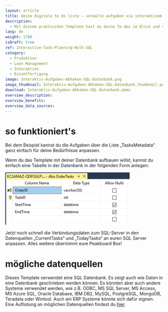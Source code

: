 ```yaml
---
layout: article
title: deine digitale to do liste – verwalte aufgaben via interaktivem dashboard
description: 
  - Mit diesem praktischen Template hast du deine To-dos im Blick und verwaltest Aufträge oder Projekte noch effizienter. Darüber hinaus werden dir deine nächsten zu erledigenden Aufgaben angezeigt und du siehst direkt wie viel Zeit dafür geplant ist. Schließe deine Peakboard Box an einen Touchscreen, um festzuhalten wie lange du pro Aufgabe gebraucht hast. Mit einem Klick auf den Touchscreen werden diese Informationen in einem SQL-Server gesichert und helfen dir dabei Prozesse nachhaltig zu optimieren.
lang: de
weight: 1700
isDraft: true
ref: Interactive-Task-Planning-With-SQL
category:
  - Produktion
  - Lean Management
  - Interaktion
  - Einzelfertigung
image: Interaktiv-Aufgaben-Abhaken-SQL-Datenbank.png
image_thumbnail: Interaktiv-Aufgaben-Abhaken-SQL-Datenbank_thumbnail.png
download: Interaktiv-Aufgaben-Abhaken-SQL-Datenbank.pbmx
overview_description:
overview_benefits:
overview_data_sources:
---
```

# so funktioniert's 

Bei dem Beispiel kannst du die Aufgaben über die Liste „TasksMetadata“ ganz einfach für deine Bedürfnisse anpassen.

Wenn du das Template mit deiner Datenbank aufbauen willst, kannst du einfach eine Tabelle in der Datenbank in der folgenden Form anlegen: 

![](img/SQL-Database-Overview.png)

Jetzt noch schnell die Verbindungsdaten zum SQL-Server in den Datenquellen „CurrentTasks“ und „TodayTasks“ an euren SQL Server anpassen. Alles weitere übernimmt eure Peakboard Box!

# mögliche datenquellen

Dieses Template verwendet eine SQL Datenbank. Es zeigt auch wie Daten in eine Datenbank geschrieben werden können. Es könnten aber auch andere Systeme verwendet werden, wie z.B. ODBC, MS SQL Server, MS Access, MS Azure SQL, Oracle Database, IBM DB2, MySQL, PostgreSQL, MongoDB, Teradata oder Wintool. Auch ein ERP Systeme könnte sich dafür eignen. Eine Auflistung an möglichen Datenquellen findest du [hier](https://peakboard.com/produkt/peakboard-versionen/#schnittstellen).
